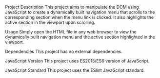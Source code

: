 Project Description
This project aims to manipulate the DOM using JavaScript to create a dynamically built navigation menu that scrolls to the corresponding section when the menu link is clicked. It also highlights the active section in the viewport upon scrolling.

Usage
Simply open the HTML file in any web browser to view the dynamically built navigation menu and the active section highlighted in the viewport.

Dependencies
This project has no external dependencies.

JavaScript Version
This project uses ES2015/ES6 version of JavaScript.

JavaScript Standard
This project uses the ESlint JavaScript standard.
